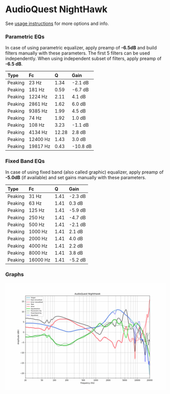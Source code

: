 # AudioQuest NightHawk
See [usage instructions](https://github.com/jaakkopasanen/AutoEq#usage) for more options and info.

### Parametric EQs
In case of using parametric equalizer, apply preamp of **-6.5dB** and build filters manually
with these parameters. The first 5 filters can be used independently.
When using independent subset of filters, apply preamp of **-6.5 dB**.

| Type    | Fc       |     Q | Gain     |
|:--------|:---------|:------|:---------|
| Peaking | 23 Hz    |  1.34 | -2.1 dB  |
| Peaking | 181 Hz   |  0.59 | -6.7 dB  |
| Peaking | 1224 Hz  |  2.11 | 4.1 dB   |
| Peaking | 2861 Hz  |  1.62 | 6.0 dB   |
| Peaking | 9385 Hz  |  1.99 | 4.5 dB   |
| Peaking | 74 Hz    |  1.92 | 1.0 dB   |
| Peaking | 108 Hz   |  3.23 | -1.1 dB  |
| Peaking | 4134 Hz  | 12.28 | 2.8 dB   |
| Peaking | 12400 Hz |  1.43 | 3.0 dB   |
| Peaking | 19817 Hz |  0.43 | -10.8 dB |

### Fixed Band EQs
In case of using fixed band (also called graphic) equalizer, apply preamp of **-5.0dB**
(if available) and set gains manually with these parameters.

| Type    | Fc       |    Q | Gain    |
|:--------|:---------|:-----|:--------|
| Peaking | 31 Hz    | 1.41 | -2.3 dB |
| Peaking | 63 Hz    | 1.41 | 0.3 dB  |
| Peaking | 125 Hz   | 1.41 | -5.9 dB |
| Peaking | 250 Hz   | 1.41 | -4.7 dB |
| Peaking | 500 Hz   | 1.41 | -2.1 dB |
| Peaking | 1000 Hz  | 1.41 | 2.1 dB  |
| Peaking | 2000 Hz  | 1.41 | 4.0 dB  |
| Peaking | 4000 Hz  | 1.41 | 2.2 dB  |
| Peaking | 8000 Hz  | 1.41 | 3.8 dB  |
| Peaking | 16000 Hz | 1.41 | -5.2 dB |

### Graphs
![](./AudioQuest%20NightHawk.png)